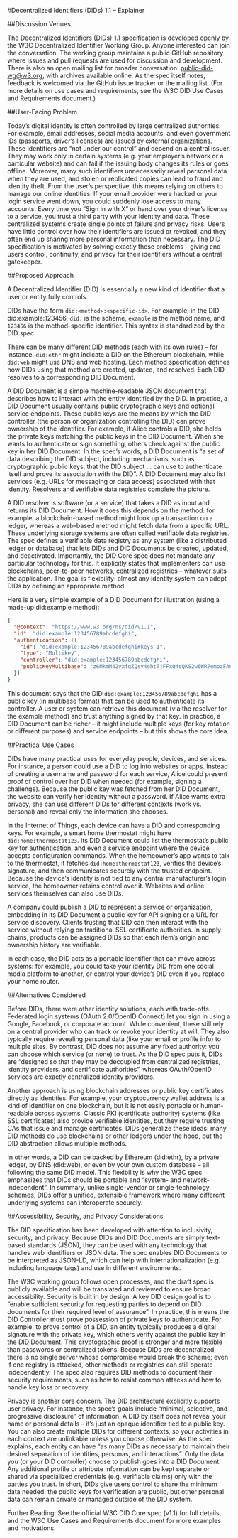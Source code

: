#Decentralized Identifiers (DIDs) 1.1 – Explainer

##Discussion Venues

The Decentralized Identifiers (DIDs) 1.1 specification is developed openly by
the W3C Decentralized Identifier Working Group. Anyone interested can join the
conversation. The working group maintains a public GitHub repository where
issues and pull requests are used for discussion and development. There is also
an open mailing list for broader conversation: public-did-wg@w3.org, with
archives available online. As the spec itself notes, feedback is welcomed via
the GitHub issue tracker or the mailing list. (For more details on use cases and
requirements, see the W3C DID Use Cases and Requirements document.)

##User-Facing Problem

Today’s digital identity is often controlled by large centralized authorities.
For example, email addresses, social media accounts, and even government IDs
(passports, driver’s licenses) are issued by external organizations. These
identifiers are “not under our control” and depend on a central issuer. They may
work only in certain systems (e.g. your employer’s network or a particular
website) and can fail if the issuing body changes its rules or goes offline.
Moreover, many such identifiers unnecessarily reveal personal data when they are
used, and stolen or replicated copies can lead to fraud and identity theft. From
the user’s perspective, this means relying on others to manage our online
identities. If your email provider were hacked or your login service went down,
you could suddenly lose access to many accounts. Every time you “Sign in with X”
or hand over your driver’s license to a service, you trust a third party with
your identity and data. These centralized systems create single points of
failure and privacy risks. Users have little control over how their identifiers
are issued or revoked, and they often end up sharing more personal information
than necessary. The DID specification is motivated by solving exactly these
problems – giving end users control, continuity, and privacy for their
identifiers without a central gatekeeper.

##Proposed Approach

A Decentralized Identifier (DID) is essentially a new kind of identifier that a
user or entity fully controls.

DIDs have the form `did:<method>:<specific-id>`. For example, in the DID
did:example:123456, `did:` is the scheme, `example` is the method name, and
`123456` is the method-specific identifier. This syntax is standardized by the
DID spec.

There can be many different DID methods (each with its own rules) – for
instance, `did:ethr` might indicate a DID on the Ethereum blockchain, while
`did:web` might use DNS and web hosting. Each method specification defines how
DIDs using that method are created, updated, and resolved. Each DID resolves to
a corresponding DID Document.

A DID Document is a simple machine-readable JSON document that describes how to
interact with the entity identified by the DID. In practice, a DID Document
usually contains public cryptographic keys and optional service endpoints. These
public keys are the means by which the DID controller (the person or
organization controlling the DID) can prove ownership of the identifier. For
example, if Alice controls a DID, she holds the private keys matching the public
keys in the DID Document. When she wants to authenticate or sign something,
others check against the public key in her DID Document. In the spec’s words, a
DID Document is “a set of data describing the DID subject, including mechanisms,
such as cryptographic public keys, that the DID subject … can use to
authenticate itself and prove its association with the DID”. A DID Document may
also list services (e.g. URLs for messaging or data access) associated with that
identity. Resolvers and verifiable data registries complete the picture.

A DID resolver is software (or a service) that takes a DID as input and returns
its DID Document. How it does this depends on the method: for example, a
blockchain-based method might look up a transaction on a ledger, whereas a
web-based method might fetch data from a specific URL. These underlying storage
systems are often called verifiable data registries. The spec defines a
verifiable data registry as any system (like a distributed ledger or database)
that lets DIDs and DID Documents be created, updated, and deactivated.
Importantly, the DID Core spec does not mandate any particular technology for
this. It explicitly states that implementers can use blockchains, peer-to-peer
networks, centralized registries – whatever suits the application. The goal is
flexibility: almost any identity system can adopt DIDs by defining an
appropriate method.

Here is a very simple example of a DID Document for illustration (using a
made-up did:example method):

```json
{
  "@context": "https://www.w3.org/ns/did/v1.1",
  "id": "did:example:123456789abcdefghi",
  "authentication": [{
    "id": "did:example:123456789abcdefghi#keys-1",
    "type": "Multikey",
    "controller": "did:example:123456789abcdefghi",
    "publicKeyMultibase": "z6MkmM42vxfqZQsv4ehtTjFFxQ4sQKS2w6WR7emozFAn5cxu"
  }]
}
```

This document says that the DID `did:example:123456789abcdefghi` has a public
key (in multibase format) that can be used to authenticate its controller. A
user or system can retrieve this document (via the resolver for the example
method) and trust anything signed by that key. In practice, a DID Document can
be richer – it might include multiple keys (for key rotation or different
purposes) and service endpoints – but this shows the core idea.

##Practical Use Cases

DIDs have many practical uses for everyday people, devices, and services. For
instance, a person could use a DID to log into websites or apps. Instead of
creating a username and password for each service, Alice could present proof of
control over her DID when needed (for example, signing a challenge). Because the
public key was fetched from her DID Document, the website can verify her
identity without a password. If Alice wants extra privacy, she can use different
DIDs for different contexts (work vs. personal) and reveal only the information
she chooses.

In the Internet of Things, each device can have a DID and corresponding keys.
For example, a smart home thermostat might have `did:home:thermostat123`. Its
DID Document could list the thermostat’s public key for authentication, and even
a service endpoint where the device accepts configuration commands. When the
homeowner’s app wants to talk to the thermostat, it fetches
`did:home:thermostat123`, verifies the device’s signature, and then communicates
securely with the trusted endpoint. Because the device’s identity is not tied to
any central manufacturer’s login service, the homeowner retains control over it.
Websites and online services themselves can also use DIDs.

A company could publish a DID to represent a service or organization, embedding
in its DID Document a public key for API signing or a URL for service discovery.
Clients trusting that DID can then interact with the service without relying on
traditional SSL certificate authorities. In supply chains, products can be
assigned DIDs so that each item’s origin and ownership history are verifiable.

In each case, the DID acts as a portable identifier that can move across
systems: for example, you could take your identity DID from one social media
platform to another, or control your device’s DID even if you replace your home
router.

##Alternatives Considered

Before DIDs, there were other identity solutions, each with trade-offs.
Federated login systems (OAuth 2.0/OpenID Connect) let you sign in using a
Google, Facebook, or corporate account. While convenient, these still rely on a
central provider who can track or revoke your identity at will. They also
typically require revealing personal data (like your email or profile info) to
multiple sites. By contrast, DID does not assume any fixed authority: you can
choose which service (or none) to trust. As the DID spec puts it, DIDs are
“designed so that they may be decoupled from centralized registries, identity
providers, and certificate authorities”, whereas OAuth/OpenID services are
exactly centralized identity providers.

Another approach is using blockchain addresses or public key certificates
directly as identities. For example, your cryptocurrency wallet address is a
kind of identifier on one blockchain, but it is not easily portable or
human-readable across systems. Classic PKI (certificate authority) systems (like
SSL certificates) also provide verifiable identities, but they require trusting
CAs that issue and manage certificates. DIDs generalize these ideas: many DID
methods do use blockchains or other ledgers under the hood, but the DID
abstraction allows multiple methods.

In other words, a DID can be backed by Ethereum (did:ethr), by a private ledger,
by DNS (did:web), or even by your own custom database – all following the same
DID model. This flexibility is why the W3C spec emphasizes that DIDs should be
portable and “system- and network-independent”. In summary, unlike single-vendor
or single-technology schemes, DIDs offer a unified, extensible framework where
many different underlying systems can interoperate securely.

##Accessibility, Security, and Privacy Considerations

The DID specification has been developed with attention to inclusivity,
security, and privacy. Because DIDs and DID Documents are simply text-based
standards (JSON), they can be used with any technology that handles web
identifiers or JSON data. The spec enables DID Documents to be interpreted as
JSON-LD, which can help with internationalization (e.g. including language tags)
and use in different environments.

The W3C working group follows open processes, and the draft spec is publicly
available and will be translated and reviewed to ensure broad accessibility.
Security is built in by design. A key DID design goal is to “enable sufficient
security for requesting parties to depend on DID documents for their required
level of assurance”. In practice, this means the DID Controller must prove
possession of private keys to authenticate. For example, to prove control of a
DID, an entity typically produces a digital signature with the private key,
which others verify against the public key in the DID Document. This
cryptographic proof is stronger and more flexible than passwords or centralized
tokens. Because DIDs are decentralized, there is no single server whose
compromise would break the scheme; even if one registry is attacked, other
methods or registries can still operate independently. The spec also requires
DID methods to document their security requirements, such as how to resist
common attacks and how to handle key loss or recovery.

Privacy is another core concern. The DID architecture explicitly supports user
privacy. For instance, the spec’s goals include “minimal, selective, and
progressive disclosure” of information. A DID by itself does not reveal your
name or personal details – it’s just an opaque identifier tied to a public key.
You can also create multiple DIDs for different contexts, so your activities in
each context are unlinkable unless you choose otherwise. As the spec explains,
each entity can have “as many DIDs as necessary to maintain their desired
separation of identities, personas, and interactions”. Only the data you (or
your DID controller) choose to publish goes into a DID Document. Any additional
profile or attribute information can be kept separate or shared via specialized
credentials (e.g. verifiable claims) only with the parties you trust. In short,
DIDs give users control to share the minimum data needed: the public keys for
verification are public, but other personal data can remain private or managed
outside of the DID system.

Further Reading: See the official W3C DID Core spec (v1.1) for full details, and
the W3C Use Cases and Requirements document for more examples and motivations.
